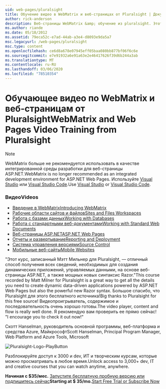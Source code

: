 ```yaml
---
uid: web-pages/pluralsight
title: Обучение видео в WebMatrix и веб-страницах от Pluralsight | Документация Майкрософт
author: rick-anderson
description: Веб-страницы WebMatrix &amp; обучение из pluralsight. Этот подробный курс поможет вам приступить к работе с WebMatrix и веб-страницы ASP.NET. Он охватывает евериси...
ms.author: riande
ms.date: 05/18/2012
ms.assetid: 79eca52c-e7ad-44ab-a3e4-d8093e9da5a7
msc.legacyurl: /web-pages/pluralsight
msc.type: content
ms.openlocfilehash: ce6d8a678e07945eff05baa080bb877bf06f6c6e
ms.sourcegitcommit: e7e91932a6e91a63e2e46417626f39d6b244a3ab
ms.translationtype: MT
ms.contentlocale: ru-RU
ms.lasthandoff: 03/06/2020
ms.locfileid: "78510354"
---
```

# <a name="webmatrix-and-web-pages-video-training-from-pluralsight"></a><span data-ttu-id="4e4fa-104">Обучающее видео по WebMatrix и веб-страницам от Pluralsight</span><span class="sxs-lookup"><span data-stu-id="4e4fa-104">WebMatrix and Web Pages Video Training from Pluralsight</span></span>

> [!NOTE] 
> <span data-ttu-id="4e4fa-105">WebMatrix больше не рекомендуется использовать в качестве интегрированной среды разработки для веб-страницы ASP.NET.</span><span class="sxs-lookup"><span data-stu-id="4e4fa-105">WebMatrix is no longer recommended as an integrated development environment for ASP.NET Web Pages.</span></span> <span data-ttu-id="4e4fa-106">Используйте [Visual Studio](xref:aspnet/web-pages/overview/getting-started/program-asp-net-web-pages-in-visual-studio) или [Visual Studio Code](https://code.visualstudio.com/).</span><span class="sxs-lookup"><span data-stu-id="4e4fa-106">Use [Visual Studio](xref:aspnet/web-pages/overview/getting-started/program-asp-net-web-pages-in-visual-studio) or [Visual Studio Code](https://code.visualstudio.com/).</span></span>

### <a name="videos"></a><span data-ttu-id="4e4fa-107">Видео</span><span class="sxs-lookup"><span data-stu-id="4e4fa-107">Videos</span></span>

- [<span data-ttu-id="4e4fa-108">Введение в WebMatrix</span><span class="sxs-lookup"><span data-stu-id="4e4fa-108">Introducing WebMatrix</span></span>](https://pluralsight.com/training/Player?author=matt-milner&name=webmatrix-introduction-m1&mode=live&clip=0&course=webmatrix-introduction)
- [<span data-ttu-id="4e4fa-109">Рабочие области сайтов и файлов</span><span class="sxs-lookup"><span data-stu-id="4e4fa-109">Sites and Files Workspaces</span></span>](https://pluralsight.com/training/Player?author=matt-milner&name=webmatrix-introduction-m2&mode=live&clip=0&course=webmatrix-introduction)
- [<span data-ttu-id="4e4fa-110">Работа с базами данных</span><span class="sxs-lookup"><span data-stu-id="4e4fa-110">Working with Databases</span></span>](https://pluralsight.com/training/Player?author=matt-milner&name=webmatrix-introduction-m3&mode=live&clip=0&course=webmatrix-introduction)
- [<span data-ttu-id="4e4fa-111">Работа с стандартными веб-документами</span><span class="sxs-lookup"><span data-stu-id="4e4fa-111">Working with Standard Web Documents</span></span>](https://pluralsight.com/training/Player?author=matt-milner&name=webmatrix-introduction-m4&mode=live&clip=0&course=webmatrix-introduction)
- [<span data-ttu-id="4e4fa-112">Веб-страницы ASP.NET</span><span class="sxs-lookup"><span data-stu-id="4e4fa-112">ASP.NET Web Pages</span></span>](https://pluralsight.com/training/Player?author=matt-milner&name=webmatrix-introduction-m5&mode=live&clip=0&course=webmatrix-introduction)
- [<span data-ttu-id="4e4fa-113">Отчеты и развертывание</span><span class="sxs-lookup"><span data-stu-id="4e4fa-113">Reporting and Deployment</span></span>](https://pluralsight.com/training/Player?author=matt-milner&name=webmatrix-introduction-m8&mode=live&clip=0&course=webmatrix-introduction)
- [<span data-ttu-id="4e4fa-114">Система управления версиями</span><span class="sxs-lookup"><span data-stu-id="4e4fa-114">Source Control</span></span>](https://pluralsight.com/training/Player?author=matt-milner&name=webmatrix-introduction-m9&mode=live&clip=0&course=webmatrix-introduction)
- [<span data-ttu-id="4e4fa-115">Мобильные веб-сайты</span><span class="sxs-lookup"><span data-stu-id="4e4fa-115">Mobile Websites</span></span>](https://pluralsight.com/training/Player?author=matt-milner&name=webmatrix-introduction-m10&mode=live&clip=0&course=webmatrix-introduction)

<span data-ttu-id="4e4fa-116">"Этот курс, записанный Мэтт Мильнер для Pluralsight, — отличный способ получения всех сведений, необходимых для создания динамических приложений, управляемых данными, на основе веб-страницы ASP.NET, а также мощных новых синтаксис Razor.</span><span class="sxs-lookup"><span data-stu-id="4e4fa-116">"This course recorded by Matt Milner for Pluralsight is a great way to get all the details you need to create dynamic data-driven applications powered by ASP.NET Web Pages but also the powerful new Razor syntax.</span></span> <span data-ttu-id="4e4fa-117">Большое спасибо, что Pluralsight для этого бесплатного источника!</span><span class="sxs-lookup"><span data-stu-id="4e4fa-117">Big thanks to Pluralsight for this free source!</span></span> <span data-ttu-id="4e4fa-118">Видеопроигрыватель, содержимое и последовательность очень хорошо готовы.</span><span class="sxs-lookup"><span data-stu-id="4e4fa-118">The video player, content and flow is really well done.</span></span> <span data-ttu-id="4e4fa-119">Я рекомендую вам проверить ее прямо сейчас! "</span><span class="sxs-lookup"><span data-stu-id="4e4fa-119">I encourage you to check it out now!"</span></span>

<span data-ttu-id="4e4fa-120">Скотт Hanselman, руководитель основной программы, веб-платформа и средства Azure, Майкрософт</span><span class="sxs-lookup"><span data-stu-id="4e4fa-120">Scott Hanselman, Principal Program Manager, Web Platform and Azure Tools, Microsoft</span></span>

![Pluralsight-Logo-PlayButton](pluralsight/_static/image1.png)

<span data-ttu-id="4e4fa-122">Разблокируйте доступ к 3000 и dev, ИТ и творческим курсам, которые можно просматривать в любое время.</span><span class="sxs-lookup"><span data-stu-id="4e4fa-122">Unlock access to 3,000+ dev, IT and creative courses that you can watch anytime, anywhere.</span></span>

<span data-ttu-id="4e4fa-123">**Начиная с $35/мес.** [Запустите бесплатную пробную версию или подпишитесь сейчас](https://www.pluralsight.com/pricing&amp;utm_source=microsoft&amp;utm_medium=sponsored-page&amp;utm_content=webmatrix&amp;utm_campaign=microsoft-sponsored-course)</span><span class="sxs-lookup"><span data-stu-id="4e4fa-123">**Starting at $ 35/mo.**[Start Free Trial or Subscribe Now](https://www.pluralsight.com/pricing&amp;utm_source=microsoft&amp;utm_medium=sponsored-page&amp;utm_content=webmatrix&amp;utm_campaign=microsoft-sponsored-course)</span></span>
